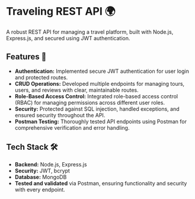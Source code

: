 # Traveling REST API 🌍
A robust REST API for managing a travel platform, built with Node.js, Express.js, and secured using JWT authentication.

## Features 🚀
- **Authentication:** Implemented secure JWT authentication for user login and protected routes.
- **CRUD Operations:** Developed multiple endpoints for managing tours, users, and reviews with clear, maintainable routes.
- **Role-Based Access Control:** Integrated role-based access control (RBAC) for managing permissions across different user roles.
- **Security:** Protected against SQL injection, handled exceptions, and ensured security throughout the API.
- **Postman Testing:** Thoroughly tested API endpoints using Postman for comprehensive verification and error handling.

## Tech Stack 🛠️
- **Backend:** Node.js, Express.js
- **Security:** JWT, bcrypt
- **Database:** MongoDB
- **Tested and validated** via Postman, ensuring functionality and security with every endpoint.